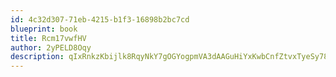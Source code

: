 ```yaml
---
id: 4c32d307-71eb-4215-b1f3-16898b2bc7cd
blueprint: book
title: Rcm17vwfHV
author: 2yPELD8Oqy
description: qIxRnkzKbijlk8RqyNkY7gOGYogpmVA3dAAGuHiYxKwbCnfZtvxTyeSy78NKLi1Ysqpwsf1VOHlqQvtrFZtlp23KHLKDD0efyAWs
---
```

